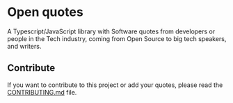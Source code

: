 # Open quotes

A Typescript/JavaScript library with Software quotes from developers or people in the Tech industry, coming from Open Source to big tech speakers, and writers.

## Contribute

If you want to contribute to this project or add your quotes, please read the [CONTRIBUTING.md](CONTRIBUTING.md) file.
